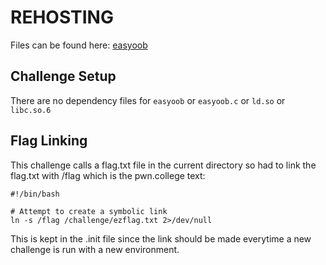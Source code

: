 # REHOSTING

Files can be found here: [easyoob](https://github.com/NUSGreyhats/greyctf-2022-public/tree/main/challenges/ezpz/easyoob)

## Challenge Setup
There are no dependency files for `easyoob` or `easyoob.c` or `ld.so` or `libc.so.6`

## Flag Linking
This challenge calls a flag.txt file in the current directory so had to link the flag.txt with /flag which is the pwn.college text:
```
#!/bin/bash

# Attempt to create a symbolic link
ln -s /flag /challenge/ezflag.txt 2>/dev/null
```
This is kept in the .init file since the link should be made everytime a new challenge is run with a new environment.
